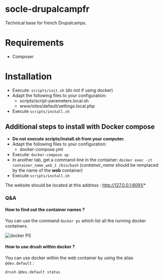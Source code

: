 # socle-drupalcampfr

Technical base for french Drupalcamps.

# Requirements

* Composer

# Installation

* Execute: `scripts/init.sh`  (do not if using docker)
* Adapt the following files to your configuration:
  * scripts/script-parameters.local.sh
  * www/sites/default/settings.local.php
* Execute `scripts/install.sh`

## Additional steps to install with Docker compose

* **Do not execute scripts/install.sh from your computer.**
* Adapt the following files to your configuration:
  * docker-compose.yml
* Execute: `docker-compose up`
* In another tab, get a command-line in the container:
`docker exec -it container_name_web_1 /bin/bash`
 (*container_name* should be remplaced by the name of the **web** container)
* Execute `scripts/install.sh`

The website should be located at this address : http://127.0.0.1:8091/*

### Q&A
#### How to find out the container names ?
You can use the command `docker ps` which list all the running docker containers.

![docker PS](http://i.imgur.com/SDgHsqs.png)

#### How to use drush within docker ?
You can use docker within the web container by using the alias `@dev.default` :

```
drush @dev.default status
```
